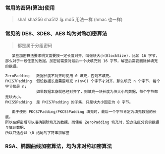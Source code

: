 
### 常用的密码(算法)使用

> sha1 sha256 sha512 与 md5 用法一样 (hmac 也一样)

### 常见的 DES、3DES、AES 均为对称加密算法
> 都是属于分组密码
```
   某些加密算法要求明文需要按一定长度对齐，叫做块大小(BlockSize)，比如 16 字节，
那么对于一段任意的数据，加密前需要对最后一个块填充到 16 字节，解密后需要删除掉填充的数据。

ZeroPadding   数据长度不对齐时使用 0 填充，否则不填充。
PKCS7Padding  假设数据长度需要填充 n(n>0) 个字节才对齐，那么填充 n 个字节，每个字节都是 n;
              如果数据本身就已经对齐了，则填充一块长度为块大小的数据，每个字节都是块大小。
PKCS5Padding  是 PKCS7Padding 的子集，只是块大小固定为 8 字节。

   由于使用 PKCS7Padding/PKCS5Padding 填充时，最后一个字节肯定为填充数据的长度，
所以在解密后可以准确删除填充的数据，而使用 ZeroPadding 填充时，没办法区分真实数据与填充数据，
所以只适合以 \0 结尾的字符串加解密

```
### RSA、椭圆曲线加密算法，均为非对称加密算法
